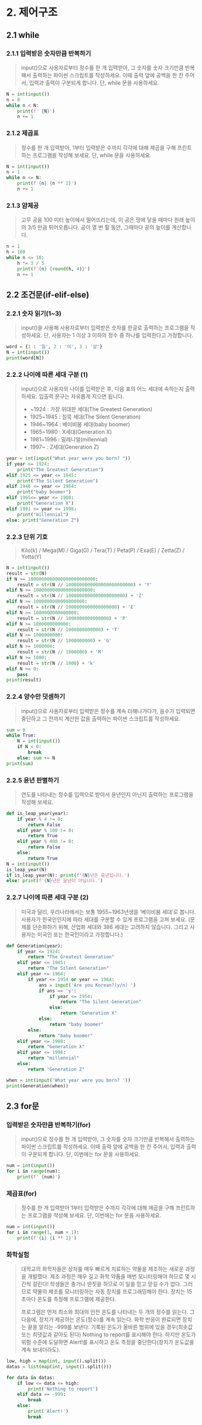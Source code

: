 # 2. 제어구조
## 2.1 while
### 2.1.1 입력받은 숫자만큼 반복하기
> input()으로 사용자로부터 정수를 한 개 입력받아, 그 숫자를 숫자 크기만큼 반복해서 출력하는 파이썬 스크립트를 작성하세요. 이때 출력 앞에 공백을 한 칸 주어서, 입력과 출력이 구분되게 합니다.
단, while 문을 사용하세요.
```python
N = int(input())
n = 0
while n < N:
    print(f' {N}')
    n += 1
```

### 2.1.2 제곱표
>정수를 한 개 입력받아, 1부터 입력받은 수까지 각각에 대해 제곱을 구해 프린트하는 프로그램을 작성해 보세요. 단, while 문을 사용하세요.
```python
N = int(input())
n = 1
while n <= N:
    print(f'{n} {n ** 2}')
    n += 1
```

### 2.1.3 얌체공
>고무 공을 100 미터 높이에서 떨어뜨리는데, 이 공은 땅에 닿을 때마다 원래 높이의 3/5 만큼 튀어오릅니다. 공이 열 번 튈 동안, 그때마다 공의 높이를 계산합니다.
```python
n = 1
h = 100
while n <= 10:
    h *= 3 / 5
    print(f'{n} {round(h, 4)}')
    n += 1
```

## 2.2 조건문(if-elif-else)
### 2.2.1 숫자 읽기(1~3)
> input()을 사용해 사용자로부터 입력받은 숫자를 한글로 출력하는 프로그램을 작성하세요. 단, 사용자는 1 이상 3 이하의 정수 중 하나를 입력한다고 가정합니다.
```python
word = {1 : '일', 2 : '이', 3 : '삼'}
N = int(input())
print(word[N])
```

### 2.2.2 나이에 따른 세대 구분 (1)
> input()으로 사용자의 나이를 입력받은 후, 다음 표의 어느 세대에 속하는지 출력하세요. 입출력 문구는 자유롭게 지으면 됩니다.
>- ~1924 : 가장 위대한 세대(The Greatest Generation)
>- 1925~1945 : 침묵 세대(The Silent Generation)
>- 1946~1964 : 베이비붐 세대(baby boomer)
>- 1965~1980 : X세대(Generation X)
>- 1981~1996 : 밀레니얼(millennial)
>- 1997~ : Z세대(Generation Z)
```python
year = int(input("What year were you born? "))
if year <= 1924:
    print("The Greatest Generation")
elif 1925 <= year <= 1945:
    print("The Silent Generation")
elif 1946 <= year <= 1964:
    print("baby boomer")
elif 1965<= year <= 1980:
    print("Generation X")
elif 1981 <= year <= 1996:
    print("millennial")
else: print("Generation Z")
```

### 2.2.3 단위 기호
> Kilo(k) / Mega(M) / Giga(G) / Tera(T) / Peta(P) / Exa(E) / Zetta(Z) / Yotta(Y)
```python
N = int(input())
result = str(N)
if N >= 1000000000000000000000000:
    result = str(N // 1000000000000000000000000) + 'Y'
elif N >= 1000000000000000000000:
    result = str(N // 1000000000000000000000) + 'Z'
elif N >= 1000000000000000000:
    result = str(N // 1000000000000000000) + 'E'
elif N >= 1000000000000000:
    result = str(N // 1000000000000000) + 'P'
elif N >= 1000000000000:
    result = str(N // 1000000000000) + 'T'
elif N >= 1000000000:
    result = str(N // 1000000000) + 'G'
elif N >= 1000000:
    result = str(N // 1000000) + 'M'
elif N >= 1000:
    result = str(N // 1000) + 'k'
elif N >= 0:
    pass
print(result)
```

### 2.2.4 양수만 덧셈하기
> input()으로 사용자로부터 입력받은 정수를 계속 더해나가다가, 음수가 입력되면 중단하고 그 전까지 계산한 값을 출력하는 파이썬 스크립트를 작성하세요.
```python
sum = 0
while True:
    N = int(input())
    if N < 0:
        break
    else: sum += N
print(sum)
```

### 2.2.5 윤년 판별하기
> 연도를 나타내는 정수를 입력으로 받아서 윤년인지 아닌지 출력하는 프로그램을 작성해 보세요.
```python
def is_leap_year(year):
    if year % 4 != 0:
        return False
    elif year % 100 != 0:
        return True
    elif year % 400 != 0:
        return False
    else:
        return True
N = int(input())
is_leap_year(N)
if is_leap_year(N): print(f'{N}년은 윤년입니다.')
else: print(f'{N}년은 윤년이 아닙니다.')
```

### 2.2.7 나이에 따른 세대 구분 (2)
> 미국과 달리, 우리나라에서는 보통 1955~1963년생을 ‘베이비붐 세대’로 봅니다. 사용자가 한국인인지에 따라 세대를 구분할 수 있게 프로그램을 고쳐 보세요. (문제를 단순화하기 위해, 산업화 세대와 386 세대는 고려하지 않습니다. 그리고 사용자는 미국인 또는 한국인이라고 가정합니다.)
```python
def Generation(year):
    if year <= 1924:
        return "The Greatest Generation"
    elif year <= 1945:
        return "The Silent Generation"
    elif year <= 1964:
        if year <= 1954 or year == 1964:
            ans = input('Are you Korean?(y/n) ')
            if ans == 'y':
                if year <= 1954:
                    return "The Silent Generation"
                else:
                    return "Generation X"
            else:
                return "baby boomer"
        else:
            return "baby boomer"
    elif year <= 1980:
        return "Generation X"
    elif year <= 1996:
        return "millennial"
    else: 
        return "Generation Z"

when = int(input('What year were you born? '))
print(Generation(when))
```

## 2.3 for문
### 입력받은 숫자만큼 반복하기(for)
> input()으로 정수를 한 개 입력받아, 그 숫자를 숫자 크기만큼 반복해서 출력하는 파이썬 스크립트를 작성하세요. 이때 출력 앞에 공백을 한 칸 주어서, 입력과 출력이 구분되게 합니다. 단, 이번에는 for 문을 사용하세요.
```python
num = int(input())
for i in range(num):
    print(f' {num}')
```

### 제곱표(for)
> 정수를 한 개 입력받아 1부터 입력받은 수까지 각각에 대해 제곱을 구해 프린트하는 프로그램을 작성해 보세요. 단, 이번에는 for 문을 사용하세요.
```python
num = int(input())
for i in range(1, num + 1):
    print(f'{i} {i ** 2}')
```

### 화학실험
> 대학교의 화학자들은 상처를 매우 빠르게 치료하는 약물을 제조하는 새로운 과정을 개발했다. 제조 과정은 매우 길고 화학 약품을 매번 모니터링해야 하므로 몇 시간씩 걸린다! 학생들은 졸거나 딴짓을 하므로 이 일을 믿고 맏길 수가 없다. 그러므로 약물의 제조를 모니터링하는 자동 장치를 프로그래밍해야 한다. 장치는 15초마다 온도를 측정해 프로그램에 제공한다.
> 
> 프로그램은 먼저 최소와 최대의 안전 온도를 나타내는 두 개의 정수를 읽는다. 그 다음에, 장치가 제공하는 온도(정수)를 계속 읽는다. 화학 반응이 완료되면 장치는 끝을 알리는 -999를 보낸다. 기록된 온도가 올바른 범위에 있을 경우(최솟값 또는 최댓값과 같아도 된다) Nothing to report를 표시해야 한다. 하지만 온도가 위험 수준에 도달하면 Alert!를 표시하고 온도 측정을 중단한다(장치가 온도값을 계속 보내더라도).
```python
low, high = map(int, input().split())
datas = list(map(int, input().split()))

for data in datas:
    if low <= data <= high:
        print('Nothing to report')
    elif data == -999:
        break
    else:
        print('Alert!')
        break
```